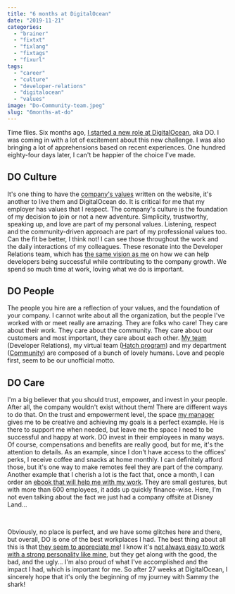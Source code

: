 ```yaml
---
title: "6 months at DigitalOcean"
date: "2019-11-21"
categories: 
  - "brainer"
  - "fixtxt"
  - "fixlang"
  - "fixtags"
  - "fixurl"
tags: 
  - "career"
  - "culture"
  - "developer-relations"
  - "digitalocean"
  - "values"
image: "Do-Community-team.jpeg"
slug: "6months-at-do"
---
```


Time flies. Six months ago, [I started a new role at DigitalOcean](https://fred.dev/digitalocean/), aka DO. I was coming in with a lot of excitement about this new challenge. I was also bringing a lot of apprehensions based on recent experiences. One hundred eighty-four days later, I can't be happier of the choice I've made.

## DO Culture

It's one thing to have the [company's values](https://www.digitalocean.com/about/) written on the website, it's another to live them and DigitalOcean do. It is critical for me that my employer has values that I respect. The company's culture is the foundation of my decision to join or not a new adventure. Simplicity, trustworthy, speaking up, and love are part of my personal values. Listening, respect and the community-driven approach are part of my professional values too. Can the fit be better, I think not! I can see those throughout the work and the daily interactions of my colleagues. These resonate into the Developer Relations team, which has [the same vision as me](https://fred.dev/isdevrelforme/) on how we can help developers being successful while contributing to the company growth. We spend so much time at work, loving what we do is important.

## DO People

The people you hire are a reflection of your values, and the foundation of your company. I cannot write about all the organization, but the people I've worked with or meet really are amazing. They are folks who care! They care about their work. They care about the community. They care about our customers and most important, they care about each other. [My team](https://www.instagram.com/p/B3tSPSkn5VU/) (Developer Relations), my virtual team ([Hatch program](https://www.digitalocean.com/hatch/)) and my department ([Community](https://www.digitalocean.com/community)) are composed of a bunch of lovely humans. Love and people first, seem to be our unofficial motto.

## DO Care

I'm a big believer that you should trust, empower, and invest in your people. After all, the company wouldn't exist without them! There are different ways to do that. On the trust and empowerment level, the space [my manager](https://www.linkedin.com/in/eddiezane/) gives me to be creative and achieving my goals is a perfect example. He is there to support me when needed, but leave me the space I need to be successful and happy at work. DO invest in their employees in many ways. Of course, compensations and benefits are really good, but for me, it's the attention to details. As an example, since I don't have access to the offices' perks, I receive coffee and snacks at home monthly. I can definitely afford those, but it's one way to make remotes feel they are part of the company. Another example that I cherish a lot is the fact that, once a month, I can order an [ebook that will help me with my work](https://www.goodreads.com/review/list/38754302-fr-d-ric-harper?shelf=do). They are small gestures, but with more than 600 employees, it adds up quickly finance-wise. Here, I'm not even talking about the fact we just had a company offsite at Disney Land...

 

Obviously, no place is perfect, and we have some glitches here and there, but overall, DO is one of the best workplaces I had. The best thing about all this is that [they seem to appreciate me](https://www.instagram.com/p/B5Bm5UNnNhZ/)! I know it's [not always easy to work with a strong personality like mine](https://fred.dev/workingwithme/), but they get along with the good, the bad, and the ugly... I'm also proud of what I've accomplished and the impact I had, which is important for me. So after 27 weeks at DigitalOcean, I sincerely hope that it's only the beginning of my journey with Sammy the shark!

